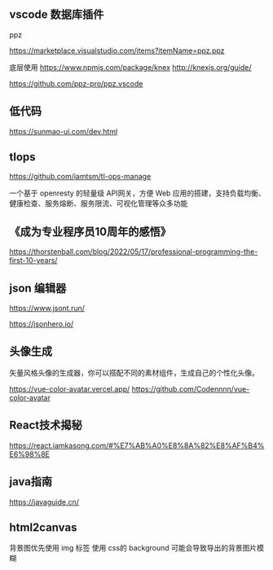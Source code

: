 ## vscode 数据库插件

ppz

https://marketplace.visualstudio.com/items?itemName=ppz.ppz

底层使用 https://www.npmjs.com/package/knex
http://knexjs.org/guide/

https://github.com/ppz-pro/ppz.vscode


## 低代码

https://sunmao-ui.com/dev.html


## tlops

https://github.com/iamtsm/tl-ops-manage

一个基于 openresty 的轻量级 API网关，方便 Web 应用的搭建，支持负载均衡、健康检查、服务熔断、服务限流、可视化管理等众多功能


## 《成为专业程序员10周年的感悟》
https://thorstenball.com/blog/2022/05/17/professional-programming-the-first-10-years/

## json 编辑器

https://www.jsont.run/

https://jsonhero.io/


## 头像生成
矢量风格头像的生成器，你可以搭配不同的素材组件，生成自己的个性化头像。

https://vue-color-avatar.vercel.app/
https://github.com/Codennnn/vue-color-avatar


## React技术揭秘

https://react.iamkasong.com/#%E7%AB%A0%E8%8A%82%E8%AF%B4%E6%98%8E


## java指南
https://javaguide.cn/


## html2canvas

背景图优先使用 img 标签  使用 css的 background 可能会导致导出的背景图片模糊

